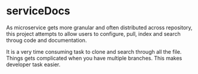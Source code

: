 # serviceDocs

As microservice gets more granular and often distributed across repository,  this project attempts to allow users to configure, pull, index and search throug code and documentation. 

It is a very time consuming task to clone and search through all the file. Things gets complicated when you have multiple branches. 
This makes developer task easier. 
